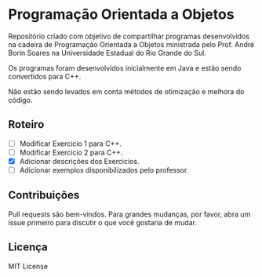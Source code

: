 # Programação Orientada a Objetos

Repositório criado com objetivo de compartilhar programas desenvolvidos na cadeira de Programação Orientada a Objetos ministrada pelo Prof. André Borin Soares na Universidade Estadual do Rio Grande do Sul.

Os programas foram desenvolvidos inicialmente em Java e estão sendo convertidos para C++.

Não estão sendo levados em conta métodos de otimização e melhora do código.

## Roteiro

- [ ] Modificar Exercicio 1 para C++.
- [ ] Modificar Exercicio 2 para C++.
- [X] Adicionar descrições dos Exercicios.
- [ ] Adicionar exemplos disponibilizados pelo professor.

## Contribuições
Pull requests são bem-vindos. Para grandes mudanças, por favor, abra um issue primeiro para discutir o que você gostaria de mudar.

## Licença
MIT License
